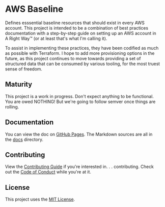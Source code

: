 # AWS Baseline

Defines esssential baseline resources that should exist in every AWS account.
This project is intended to be a combination of best practices documentation
with a step-by-step guide on setting up an AWS account in A Right Way™ (or at
least that's what I'm calling it).

To assist in implementing these practices, they have been codified as much as
possible with Terraform. I hope to add more provisioning options in the future,
as this project continues to move towards providing a set of structured data
that can be consumed by various tooling, for the most truest sense of freedom.

## Maturity

This project is a work in progress. Don't expect anything to be functional. You
are owed NOTHING! But we're going to follow semver once things are rolling.

## Documentation

You can view the doc on [GitHub Pages]. The Markdown sources are all in the
[docs] directory.

## Contributing

View the [Contributing Guide] if you're interested in. . . contributing. Check
out the [Code of Conduct] while you're at it.

## License

This project uses the [MIT License].


<!-- Markdown Anchors -->
[GitHub Pages]: https://timoguin.github.io/aws-baseline
[docs]: https://github.com/timoguin/aws-baseline/tree/master/docs
[Contributing Guide]: .github/CONTRIBUTING.md
[Code of Conduct]: .github/CODE_OF_CONDUCT.md
[MIT License]: .github/LICENSE.md
